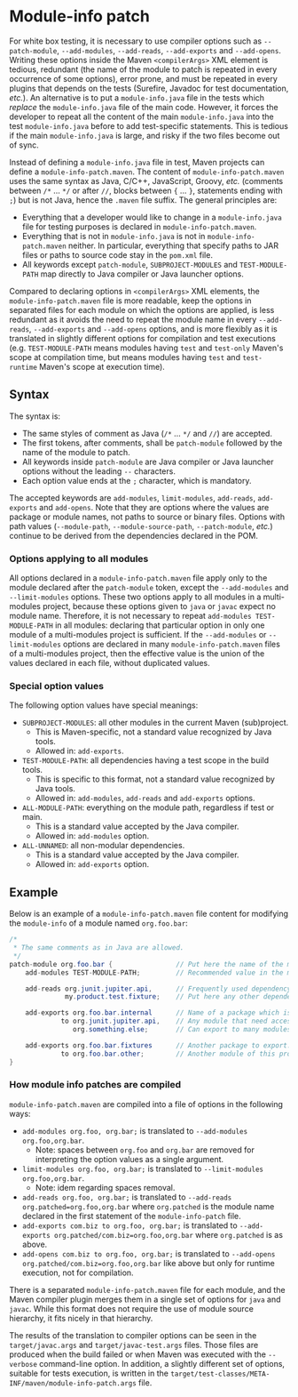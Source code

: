 <!--
Licensed to the Apache Software Foundation (ASF) under one
or more contributor license agreements.  See the NOTICE file
distributed with this work for additional information
regarding copyright ownership.  The ASF licenses this file
to you under the Apache License, Version 2.0 (the
"License"); you may not use this file except in compliance
with the License.  You may obtain a copy of the License at

http://www.apache.org/licenses/LICENSE-2.0

Unless required by applicable law or agreed to in writing,
software distributed under the License is distributed on an
"AS IS" BASIS, WITHOUT WARRANTIES OR CONDITIONS OF ANY
KIND, either express or implied.  See the License for the
specific language governing permissions and limitations
under the License.
-->

# Module-info patch

For white box testing, it is necessary to use compiler options such as
`--patch-module`, `--add-modules`, `--add-reads`, `--add-exports` and `--add-opens`.
Writing these options inside the Maven `<compilerArgs>` XML element is tedious, redundant
(the name of the module to patch is repeated in every occurrence of some options), error prone,
and must be repeated in every plugins that depends on the tests (Surefire, Javadoc for test documentation, _etc._).
An alternative is to put a `module-info.java` file in the tests which *replace* the `module-info.java` file of the main code.
However, it forces the developer to repeat all the content of the main `module-info.java`
into the test `module-info.java` before to add test-specific statements.
This is tedious if the main `module-info.java` is large, and risky if the two files become out of sync.

Instead of defining a `module-info.java` file in test, Maven projects can define a `module-info-patch.maven`.
The content of `module-info-patch.maven` uses the same syntax as Java, C/C++, JavaScript, Groovy, _etc._
(comments between `/*` … `*/` or after `//`, blocks between `{` … `}`, statements ending with `;`)
but is not Java, hence the `.maven` file suffix.
The general principles are:

* Everything that a developer would like to change in a `module-info.java` file for testing purposes is declared in `module-info-patch.maven`.
* Everything that is not in `module-info.java` is not in `module-info-patch.maven` neither.
  In particular, everything that specify paths to JAR files or paths to source code stay in the `pom.xml` file.
* All keywords except `patch-module`, `SUBPROJECT-MODULES` and `TEST-MODULE-PATH`
  map directly to Java compiler or Java launcher options.

Compared to declaring options in `<compilerArgs>` XML elements, the `module-info-patch.maven` file is more readable,
keep the options in separated files for each module on which the options are applied, is less redundant as it avoids
the need to repeat the module name in every `--add-reads`, `--add-exports` and `--add-opens` options,
and is more flexibly as it is translated in slightly different options for compilation and test executions
(e.g. `TEST-MODULE-PATH` means modules having `test` and `test-only` Maven's scope at compilation time,
but means modules having `test` and `test-runtime` Maven's scope at execution time).


## Syntax
The syntax is:

* The same styles of comment as Java (`/*` … `*/` and `//`) are accepted.
* The first tokens, after comments, shall be `patch-module` followed by the name of the module to patch.
* All keywords inside `patch-module` are Java compiler or Java launcher options without the leading `--` characters.
* Each option value ends at the `;` character, which is mandatory.

The accepted keywords are `add-modules`, `limit-modules`, `add-reads`, `add-exports` and `add-opens`.
Note that they are options where the values are package or module names, not paths to source or binary files.
Options with path values (`--module-path`, `--module-source-path`, `--patch-module`, _etc._)
continue to be derived from the dependencies declared in the POM.

### Options applying to all modules
All options declared in a `module-info-patch.maven` file apply only to the module declared after the `patch-module` token,
except the `--add-modules` and `--limit-modules` options.
These two options apply to all modules in a multi-modules project,
because these options given to `java` or `javac` expect no module name.
Therefore, it is not necessary to repeat `add-modules TEST-MODULE-PATH` in all modules:
declaring that particular option in only one module of a multi-modules project is sufficient.
If the `--add-modules` or `--limit-modules` options are declared in many `module-info-patch.maven` files of a multi-modules project,
then the effective value is the union of the values declared in each file, without duplicated values.


### Special option values
The following option values have special meanings:

* `SUBPROJECT-MODULES`: all other modules in the current Maven (sub)project.
  * This is Maven-specific, not a standard value recognized by Java tools.
  * Allowed in: `add-exports`.
* `TEST-MODULE-PATH`: all dependencies having a test scope in the build tools.
  * This is specific to this format, not a standard value recognized by Java tools.
  * Allowed in: `add-modules`, `add-reads` and `add-exports` options.
* `ALL-MODULE-PATH`: everything on the module path, regardless if test or main.
  * This is a standard value accepted by the Java compiler.
  * Allowed in: `add-modules` option.
* `ALL-UNNAMED`: all non-modular dependencies.
  * This is a standard value accepted by the Java compiler.
  * Allowed in: `add-exports` option.


## Example
Below is an example of a `module-info-patch.maven` file content
for modifying the `module-info` of a module named `org.foo.bar`:

```java
/*
 * The same comments as in Java are allowed.
 */
patch-module org.foo.bar {                // Put here the name of the module to patch.
    add-modules TEST-MODULE-PATH;         // Recommended value in the majority of cases.

    add-reads org.junit.jupiter.api,      // Frequently used dependency for tests.
              my.product.test.fixture;    // Put here any other dependency needed for tests.

    add-exports org.foo.bar.internal      // Name of a package which is normally not exported.
             to org.junit.jupiter.api,    // Any module that need access to above package for testing.
                org.something.else;       // Can export to many modules, as a coma-separated list.

    add-exports org.foo.bar.fixtures      // Another package to export. It may be a package defined in the tests.
             to org.foo.bar.other;        // Another module of this project which may want to reuse test fixtures.
}
```

### How module info patches are compiled
`module-info-patch.maven` are compiled into a file of options in the following ways:

* `add-modules org.foo, org.bar;` is translated to `--add-modules org.foo,org.bar`.
  * Note: spaces between `org.foo` and `org.bar` are removed for interpreting the option values as a single argument.
* `limit-modules org.foo, org.bar;` is translated to `--limit-modules org.foo,org.bar`.
  * Note: idem regarding spaces removal.
* `add-reads org.foo, org.bar;` is translated to `--add-reads org.patched=org.foo,org.bar`
  where `org.patched` is the module name declared in the first statement of the `module-info-patch` file.
* `add-exports com.biz to org.foo, org.bar;` is translated to `--add-exports org.patched/com.biz=org.foo,org.bar`
  where `org.patched` is as above.
* `add-opens com.biz to org.foo, org.bar;` is translated to `--add-opens org.patched/com.biz=org.foo,org.bar`
  like above but only for runtime execution, not for compilation.

There is a separated `module-info-patch.maven` file for each module,
and the Maven compiler plugin merges them in a single set of options for `java` and `javac`.
While this format does not require the use of module source hierarchy, it fits nicely in that hierarchy.

The results of the translation to compiler options can be seen in the `target/javac.args` and `target/javac-test.args` files.
Those files are produced when the build failed or when Maven was executed with the `--verbose` command-line option.
In addition, a slightly different set of options, suitable for tests execution, is written in the
`target/test-classes/META-INF/maven/module-info-patch.args` file.
